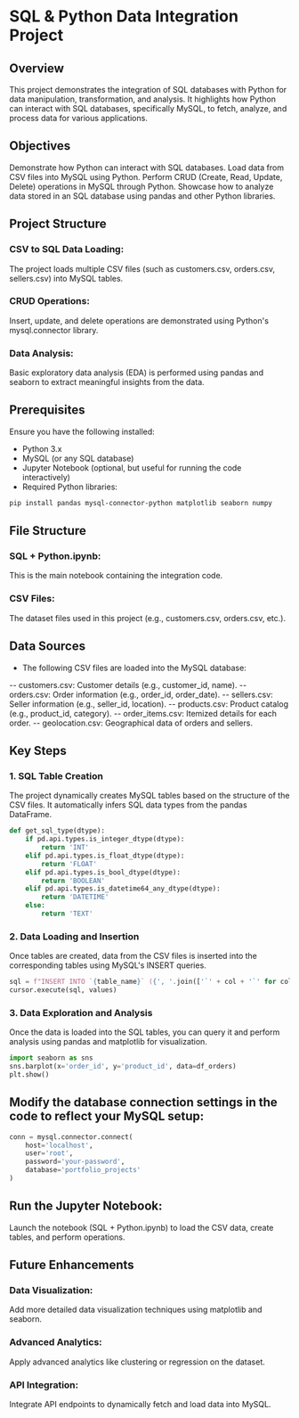 # SQL & Python Data Integration Project
## Overview
This project demonstrates the integration of SQL databases with Python for data manipulation, transformation, and analysis. It highlights how Python can interact with SQL databases, specifically MySQL, to fetch, analyze, and process data for various applications.

## Objectives
Demonstrate how Python can interact with SQL databases.
Load data from CSV files into MySQL using Python.
Perform CRUD (Create, Read, Update, Delete) operations in MySQL through Python.
Showcase how to analyze data stored in an SQL database using pandas and other Python libraries.

## Project Structure
### CSV to SQL Data Loading:
The project loads multiple CSV files (such as customers.csv, orders.csv, sellers.csv) into MySQL tables.
### CRUD Operations: 
Insert, update, and delete operations are demonstrated using Python's mysql.connector library.
### Data Analysis: 
Basic exploratory data analysis (EDA) is performed using pandas and seaborn to extract meaningful insights from the data.

## Prerequisites
Ensure you have the following installed:

- Python 3.x
- MySQL (or any SQL database)
- Jupyter Notebook (optional, but useful for running the code interactively)
- Required Python libraries:

``` bash
pip install pandas mysql-connector-python matplotlib seaborn numpy
```
## File Structure
### SQL + Python.ipynb: 
This is the main notebook containing the integration code.
### CSV Files: 
The dataset files used in this project (e.g., customers.csv, orders.csv, etc.).

## Data Sources
- The following CSV files are loaded into the MySQL database:

-- customers.csv: Customer details (e.g., customer_id, name).
-- orders.csv: Order information (e.g., order_id, order_date).
-- sellers.csv: Seller information (e.g., seller_id, location).
-- products.csv: Product catalog (e.g., product_id, category).
-- order_items.csv: Itemized details for each order.
-- geolocation.csv: Geographical data of orders and sellers.

## Key Steps
### 1. SQL Table Creation
The project dynamically creates MySQL tables based on the structure of the CSV files. It automatically infers SQL data types from the pandas DataFrame.

``` python
def get_sql_type(dtype):
    if pd.api.types.is_integer_dtype(dtype):
        return 'INT'
    elif pd.api.types.is_float_dtype(dtype):
        return 'FLOAT'
    elif pd.api.types.is_bool_dtype(dtype):
        return 'BOOLEAN'
    elif pd.api.types.is_datetime64_any_dtype(dtype):
        return 'DATETIME'
    else:
        return 'TEXT'
```
### 2. Data Loading and Insertion
Once tables are created, data from the CSV files is inserted into the corresponding tables using MySQL's INSERT queries.

``` python
sql = f"INSERT INTO `{table_name}` ({', '.join(['`' + col + '`' for col in df.columns])}) VALUES ({', '.join(['%s'] * len(row))})"
cursor.execute(sql, values)
```

### 3. Data Exploration and Analysis
Once the data is loaded into the SQL tables, you can query it and perform analysis using pandas and matplotlib for visualization.

``` python
import seaborn as sns
sns.barplot(x='order_id', y='product_id', data=df_orders)
plt.show()
```

## Modify the database connection settings in the code to reflect your MySQL setup:
``` python
conn = mysql.connector.connect(
    host='localhost',
    user='root',
    password='your-password',
    database='portfolio_projects'
)
```

## Run the Jupyter Notebook: 
Launch the notebook (SQL + Python.ipynb) to load the CSV data, create tables, and perform operations.

## Future Enhancements
### Data Visualization: 
Add more detailed data visualization techniques using matplotlib and seaborn.
### Advanced Analytics: 
Apply advanced analytics like clustering or regression on the dataset.
### API Integration: 
Integrate API endpoints to dynamically fetch and load data into MySQL.

